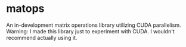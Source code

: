 # matops
An in-development matrix operations library utilizing CUDA parallelism.<br />
Warning: I made this library just to experiment with CUDA. I wouldn't recommend actually using it.
